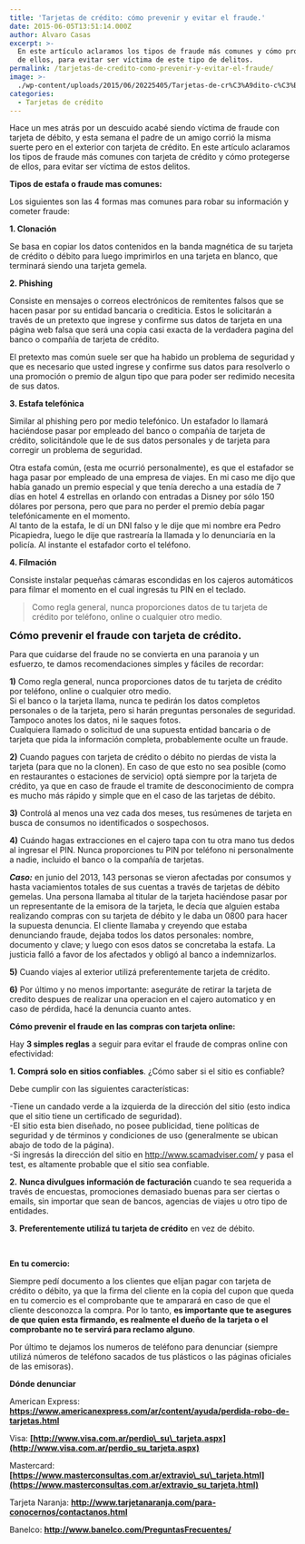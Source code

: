 ```yaml
---
title: 'Tarjetas de crédito: cómo prevenir y evitar el fraude.'
date: 2015-06-05T13:51:14.000Z
author: Alvaro Casas
excerpt: >-
  En este artículo aclaramos los tipos de fraude más comunes y cómo protegerse
  de ellos, para evitar ser víctima de este tipo de delitos.
permalink: /tarjetas-de-credito-como-prevenir-y-evitar-el-fraude/
image: >-
  ./wp-content/uploads/2015/06/20225405/Tarjetas-de-cr%C3%A9dito-c%C3%B3mo-prevenir-o-evitar-el-fraude_Increase-BLOG-News-copy-4.jpg
categories:
  - Tarjetas de crédito
---
```

Hace un mes atrás por un descuido acabé siendo víctima de fraude con tarjeta de débito, y esta semana el padre de un amigo corrió la misma suerte pero en el exterior con tarjeta de crédito. En este artículo aclaramos los tipos de fraude más comunes con tarjeta de crédito y cómo protegerse de ellos, para evitar ser víctima de estos delitos.

**Tipos de estafa o fraude mas comunes:**

Los siguientes son las 4 formas mas comunes para robar su información y cometer fraude:

**1. Clonación**

Se basa en copiar los datos contenidos en la banda magnética de su tarjeta de crédito o débito para luego imprimirlos en una tarjeta en blanco, que terminará siendo una tarjeta gemela.

**2. Phishing**

Consiste en mensajes o correos electrónicos de remitentes falsos que se hacen pasar por su entidad bancaria o crediticia. Estos le solicitarán a través de un pretexto que ingrese y confirme sus datos de tarjeta en una página web falsa que será una copia casi exacta de la verdadera pagina del banco o compañía de tarjeta de crédito.

El pretexto mas común suele ser que ha habido un problema de seguridad y que es necesario que usted ingrese y confirme sus datos para resolverlo o una promoción o premio de algun tipo que para poder ser redimido necesita de sus datos.

**3. Estafa telefónica**

Similar al phishing pero por medio telefónico. Un estafador lo llamará haciéndose pasar por empleado del banco o compañía de tarjeta de crédito, solicitándole que le de sus datos personales y de tarjeta para corregir un problema de seguridad.

Otra estafa común, (esta me ocurrió personalmente), es que el estafador se haga pasar por empleado de una empresa de viajes. En mi caso me dijo que había ganado un premio especial y que tenía derecho a una estadía de 7 días en hotel 4 estrellas en orlando con entradas a Disney por sólo 150 dólares por persona, pero que para no perder el premio debía pagar telefónicamente en el momento.  
Al tanto de la estafa, le dí un DNI falso y le dije que mi nombre era Pedro Picapiedra, luego le dije que rastrearía la llamada y lo denunciaría en la policía. Al instante el estafador corto el teléfono.

**4. Filmación**

Consiste instalar pequeñas cámaras escondidas en los cajeros automáticos para filmar el momento en el cual ingresás tu PIN en el teclado.

> Como regla general, nunca proporciones datos de tu tarjeta de crédito por teléfono, online o cualquier otro medio.

<span style="font-size: 18px;"><strong>Cómo prevenir el fraude con tarjeta de crédito.</strong></span>

Para que cuidarse del fraude no se convierta en una paranoia y un esfuerzo, te damos recomendaciones simples y fáciles de recordar:

**1)** Como regla general, nunca proporciones datos de tu tarjeta de crédito por teléfono, online o cualquier otro medio.  
Si el banco o la tarjeta llama, nunca te pedirán los datos completos personales o de la tarjeta, pero si harán preguntas personales de seguridad. Tampoco anotes los datos, ni le saques fotos.  
Cualquiera llamado o solicitud de una supuesta entidad bancaria o de tarjeta que pida la información completa, probablemente oculte un fraude.

**2)** Cuando pagues con tarjeta de crédito o débito no pierdas de vista la tarjeta (para que no la clonen). En caso de que esto no sea posible (como en restaurantes o estaciones de servicio) optá siempre por la tarjeta de crédito, ya que en caso de fraude el tramite de desconocimiento de compra es mucho más rápido y simple que en el caso de las tarjetas de débito.

**3)** Controlá al menos una vez cada dos meses, tus resúmenes de tarjeta en busca de consumos no identificados o sospechosos.

**4)** Cuándo hagas extracciones en el cajero tapa con tu otra mano tus dedos al ingresar el PIN. Nunca proporciones tu PIN por teléfono ni personalmente a nadie, incluido el banco o la compañía de tarjetas.

_**Caso:**_ en junio del 2013, 143 personas se vieron afectadas por consumos y hasta vaciamientos totales de sus cuentas a través de tarjetas de débito gemelas. Una persona llamaba al titular de la tarjeta haciéndose pasar por un representante de la emisora de la tarjeta, le decía que alguien estaba realizando compras con su tarjeta de débito y le daba un 0800 para hacer la supuesta denuncia. El cliente llamaba y creyendo que estaba denunciando fraude, dejaba todos los datos personales: nombre, documento y clave; y luego con esos datos se concretaba la estafa. La justicia falló a favor de los afectados y obligó al banco a indemnizarlos.

**5)** Cuando viajes al exterior utilizá preferentemente tarjeta de crédito.

**6)** Por último y no menos importante: aseguráte de retirar la tarjeta de credito despues de realizar una operacion en el cajero automatico y en caso de pérdida, hacé la denuncia cuanto antes.

**Cómo prevenir el fraude en las compras con tarjeta online:**

Hay **3 simples reglas** a seguir para evitar el fraude de compras online con efectividad:

**1. Comprá solo en sitios confiables**. ¿Cómo saber si el sitio es confiable?

Debe cumplir con las siguientes características:

-Tiene un candado verde a la izquierda de la dirección del sitio (esto indica que el sitio tiene un certificado de seguridad).  
-El sitio esta bien diseñado, no posee publicidad, tiene políticas de seguridad y de términos y condiciones de uso (generalmente se ubican abajo de todo de la página).  
-Si ingresás la dirección del sitio en <http://www.scamadviser.com/> y pasa el test, es altamente probable que el sitio sea confiable.

**2.** **Nunca divulgues información de facturación** cuando te sea requerida a través de encuestas, promociones demasiado buenas para ser ciertas o emails, sin importar que sean de bancos, agencias de viajes u otro tipo de entidades.

**3.** **Preferentemente utilizá tu tarjeta de crédito** en vez de débito.

&nbsp;

**En tu comercio:**

Siempre pedí documento a los clientes que elijan pagar con tarjeta de crédito o débito, ya que la firma del cliente en la copia del cupon que queda en tu comercio es el comprobante que te amparará en caso de que el cliente desconozca la compra. Por lo tanto, **es importante que te asegures de que quien esta firmando, es realmente el dueño de la tarjeta o el comprobante no te servirá para reclamo alguno**.

Por último te dejamos los numeros de teléfono para denunciar (siempre utilizá números de teléfono sacados de tus plásticos o las páginas oficiales de las emisoras).

**Dónde denunciar**

American Express: **<https://www.americanexpress.com/ar/content/ayuda/perdida-robo-de-tarjetas.html>**

Visa: **[http://www.visa.com.ar/perdio\_su\_tarjeta.aspx](http://www.visa.com.ar/perdio_su_tarjeta.aspx)**

Mastercard: **[https://www.masterconsultas.com.ar/extravio\_su\_tarjeta.html](https://www.masterconsultas.com.ar/extravio_su_tarjeta.html)**

Tarjeta Naranja: **<http://www.tarjetanaranja.com/para-conocernos/contactanos.html>**

Banelco: **<http://www.banelco.com/PreguntasFrecuentes/>**
